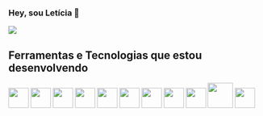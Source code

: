 ### Hey, sou Letícia 👋

<div>
<a href="https://www.linkedin.com/in/leticea/" target="_blank"><img src="https://img.shields.io/badge/-LinkedIn-%230077B5?style=for-the-badge&logo=linkedin&logoColor=white" target="_blank"></a>   
</div>

## Ferramentas e Tecnologias que estou desenvolvendo

<img src="https://cdn.jsdelivr.net/gh/devicons/devicon/icons/html5/html5-original.svg" width="40" height="40" /> <img src="https://cdn.jsdelivr.net/gh/devicons/devicon/icons/css3/css3-original.svg" width="40" height="40" /> <img src="https://cdn.jsdelivr.net/gh/devicons/devicon/icons/javascript/javascript-original.svg" width="40" height="40" /> <img src="https://cdn.jsdelivr.net/gh/devicons/devicon/icons/react/react-original.svg" width="40" height="40" /> <img src="https://cdn.jsdelivr.net/gh/devicons/devicon/icons/typescript/typescript-original.svg" width="40" height="40" /> <img src="https://cdn.jsdelivr.net/gh/devicons/devicon/icons/vuejs/vuejs-original.svg" width="40" height="40" /> <img src="https://cdn.jsdelivr.net/gh/devicons/devicon/icons/nodejs/nodejs-original.svg" width="40" height="40" /> <img src="https://cdn.jsdelivr.net/gh/devicons/devicon/icons/php/php-original.svg" width="40" height="40" />
<img src="https://cdn.jsdelivr.net/gh/devicons/devicon@latest/icons/laravel/laravel-original.svg" width="40" height="40" />
<img src="https://cdn.jsdelivr.net/gh/devicons/devicon@latest/icons/mysql/mysql-original-wordmark.svg" width="50" height="50" />
<img src="https://cdn.jsdelivr.net/gh/devicons/devicon/icons/docker/docker-original.svg" width="40" height="40" />
